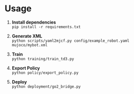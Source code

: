 # Usage

1. **Install dependencies**  
   `pip install -r requirements.txt`

2. **Generate XML**  
   `python scripts/yaml2mjcf.py config/example_robot.yaml mujoco/mybot.xml`

3. **Train**  
   `python training/train_td3.py`

4. **Export Policy**  
   `python policy/export_policy.py`

5. **Deploy**  
   `python deployment/go2_bridge.py`
